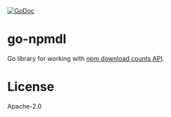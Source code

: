 [![GoDoc](https://godoc.org/github.com/bojand/go-npmdl?status.svg)]((https://godoc.org/github.com/bojand/go-npmdl))

# go-npmdl
Go library for working with [npm download counts API](https://github.com/npm/download-counts).

# License

Apache-2.0
